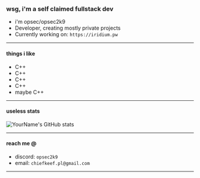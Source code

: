 ### wsg, i'm a self claimed fullstack dev



- i'm opsec/opsec2k9
- Developer, creating mostly private projects
- Currently working on: `https://iridium.pw`

---

#### things i like
- C++
- C++
- C++
- C++
- maybe C++

---

#### useless stats
![YourName's GitHub stats](https://github-readme-stats.vercel.app/api?username=fckopsec&show_icons=true&theme=tokyonight)

---

#### reach me @
- discord: `opsec2k9`
- email: `chiefkeef.pl@gmail.com`

---

